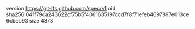 version https://git-lfs.github.com/spec/v1
oid sha256:041f79ca243622cf75b5f4061635197ccd7f8f71efeb4697897e013ce6cbeb93
size 4373
